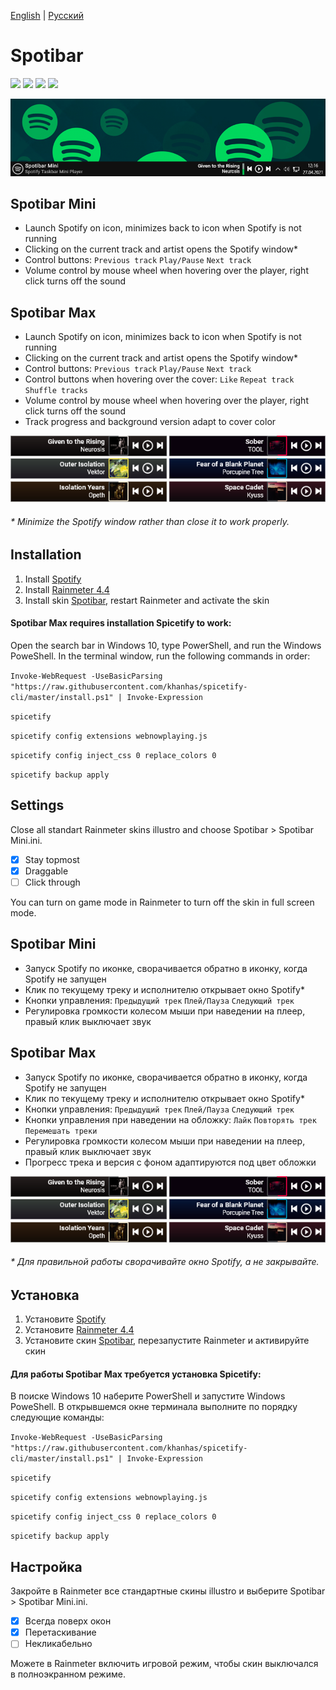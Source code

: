[English](#english) | [Русский](#russian)

# Spotibar
<a href="https://github.com/avenom/spotibar/releases/tag/v0.3"><img src="https://img.shields.io/github/v/release/avenom/spotibar?color=1&label=Release"></a> <a href="https://rainmeter.net"><img src="https://img.shields.io/badge/Rainmeter-4.4-brightgreen"></a> <img src="https://img.shields.io/badge/Windows-7%2B-brightgreen"> <img src="https://img.shields.io/github/downloads/avenom/spotibar/total?color=1&label=Downloads">

<img src="https://raw.githubusercontent.com/avenom/Spotibar/main/Spotibar/%40Resources/Images/Spotibar.gif">

## Spotibar Mini <a name="english"></a>

* Launch Spotify on icon, minimizes back to icon when Spotify is not running
* Clicking on the current track and artist opens the Spotify window*
* Control buttons: `Previous track` `Play/Pause` `Next track`
* Volume control by mouse wheel when hovering over the player, right click turns off the sound

## Spotibar Max

* Launch Spotify on icon, minimizes back to icon when Spotify is not running
* Clicking on the current track and artist opens the Spotify window*
* Control buttons: `Previous track` `Play/Pause` `Next track`
* Control buttons when hovering over the cover: `Like` `Repeat track` `Shuffle tracks`
* Volume control by mouse wheel when hovering over the player, right click turns off the sound
* Track progress and background version adapt to cover color

<img src="https://raw.githubusercontent.com/avenom/Spotibar/main/Spotibar/%40Resources/Images/SpotibarBG.png">

###### * Minimize the Spotify window rather than close it to work properly.

## Installation

1. Install [Spotify](https://www.spotify.com/download/windows)
2. Install [Rainmeter 4.4](https://rainmeter.net)
3. Install skin [Spotibar](https://github.com/avenom/spotibar/releases/tag/v0.3), restart Rainmeter and activate the skin

#### Spotibar Max requires installation Spicetify to work:

Open the search bar in Windows 10, type PowerShell, and run the Windows PoweShell. In the terminal window, run the following commands in order:

``` Invoke-WebRequest -UseBasicParsing "https://raw.githubusercontent.com/khanhas/spicetify-cli/master/install.ps1" | Invoke-Expression ```

``` spicetify ```

``` spicetify config extensions webnowplaying.js ```

``` spicetify config inject_css 0 replace_colors 0 ```

``` spicetify backup apply ```

## Settings

Close all standart Rainmeter skins illustro and choose Spotibar > Spotibar Mini.ini.

* [x] Stay topmost
* [x] Draggable
* [ ] Click through

You can turn on game mode in Rainmeter to turn off the skin in full screen mode.

## Spotibar Mini <a name="russian"></a>

* Запуск Spotify по иконке, сворачивается обратно в иконку, когда Spotify не запущен
* Клик по текущему треку и исполнителю открывает окно Spotify*
* Кнопки управления:  `Предыдущий трек` `Плей/Пауза` `Следующий трек`
* Регулировка громкости колесом мыши при наведении на плеер, правый клик выключает звук

## Spotibar Max

* Запуск Spotify по иконке, сворачивается обратно в иконку, когда Spotify не запущен
* Клик по текущему треку и исполнителю открывает окно Spotify*
* Кнопки управления:  `Предыдущий трек` `Плей/Пауза` `Следующий трек`
* Кнопки управления при наведении на обложку:  `Лайк` `Повторять трек` `Перемешать треки`
* Регулировка громкости колесом мыши при наведении на плеер, правый клик выключает звук
* Прогресс трека и версия с фоном адаптируются под цвет обложки

<img src="https://raw.githubusercontent.com/avenom/Spotibar/main/Spotibar/%40Resources/Images/SpotibarBG.png">

###### * Для правильной работы сворачивайте окно Spotify, а не закрывайте.

## Установка

1. Установите [Spotify](https://spotify.com/ru-ru/download/windows)
2. Установите [Rainmeter 4.4](https://rainmeter.net)
3. Установите скин [Spotibar](https://github.com/avenom/spotibar/releases/tag/v0.3), перезапустите Rainmeter и активируйте скин

#### Для работы Spotibar Max требуется установка Spicetify:

В поиске Windows 10 наберите PowerShell и запустите Windows PoweShell. В открывшемся окне терминала выполните по порядку следующие команды:

``` Invoke-WebRequest -UseBasicParsing "https://raw.githubusercontent.com/khanhas/spicetify-cli/master/install.ps1" | Invoke-Expression ```

``` spicetify ```

``` spicetify config extensions webnowplaying.js ```

``` spicetify config inject_css 0 replace_colors 0 ```

``` spicetify backup apply ```

## Настройка

Закройте в Rainmeter все стандартные скины illustro и выберите Spotibar > Spotibar Mini.ini.
* [x] Всегда поверх окон
* [x] Перетаскивание
* [ ] Некликабельно

Можете в Rainmeter включить игровой режим, чтобы скин выключался в полноэкранном режиме.
